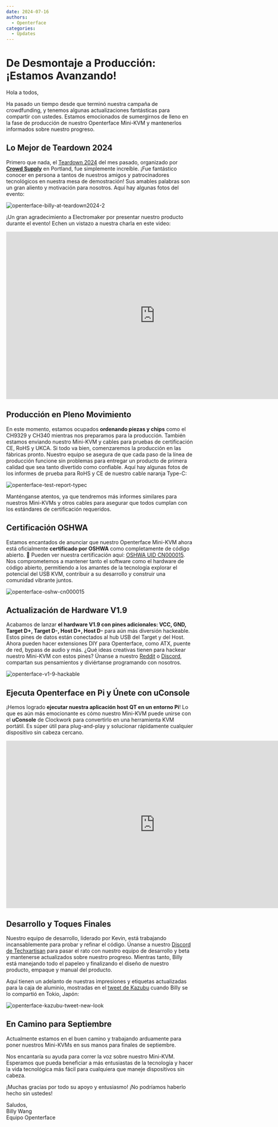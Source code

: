 ```yaml
---
date: 2024-07-16
authors:
  - Openterface
categories:
  - Updates
---
```


# De Desmontaje a Producción: ¡Estamos Avanzando!

Hola a todos,

Ha pasado un tiempo desde que terminó nuestra campaña de crowdfunding, y tenemos algunas actualizaciones fantásticas para compartir con ustedes. Estamos emocionados de sumergirnos de lleno en la fase de producción de nuestro Openterface Mini-KVM y mantenerlos informados sobre nuestro progreso.

## Lo Mejor de Teardown 2024

Primero que nada, el [Teardown 2024](https://x.com/TechxArtisan/status/1810619822948090092) del mes pasado, organizado por [**Crowd Supply**](https://www.crowdsupply.com/teardown/portland-2024) en Portland, fue simplemente increíble. ¡Fue fantástico conocer en persona a tantos de nuestros amigos y patrocinadores tecnológicos en nuestra mesa de demostración! Sus amables palabras son un gran aliento y motivación para nosotros. Aquí hay algunas fotos del evento:

![openterface-billy-at-teardown2024-2](https://www.crowdsupply.com/img/f0a2/16c34150-c59a-40d0-ab77-7c5dada8f0a2/openterface-billy-at-teardown2024-2_jpg_gallery-lg.jpg)

¡Un gran agradecimiento a Electromaker por presentar nuestro producto durante el evento! Echen un vistazo a nuestra charla en este video:

<iframe width="800" height="450" src="https://www.youtube.com/embed/K0EuMSQEwKo" title="YouTube video player" frameborder="0" allow="accelerometer; autoplay; clipboard-write; encrypted-media; gyroscope; picture-in-picture; web-share" allowfullscreen></iframe>

## Producción en Pleno Movimiento

En este momento, estamos ocupados **ordenando piezas y chips** como el CH9329 y CH340 mientras nos preparamos para la producción. También estamos enviando nuestro Mini-KVM y cables para pruebas de certificación CE, RoHS y UKCA. Si todo va bien, comenzaremos la producción en las fábricas pronto. Nuestro equipo se asegura de que cada paso de la línea de producción funcione sin problemas para entregar un producto de primera calidad que sea tanto divertido como confiable. Aquí hay algunas fotos de los informes de prueba para RoHS y CE de nuestro cable naranja Type-C:

![openterface-test-report-typec](https://www.crowdsupply.com/img/8d57/cd1d5f8e-820b-40c2-b758-1f075e2e8d57/openterface-test-report-typec_jpg_gallery-lg.jpg)

Manténganse atentos, ya que tendremos más informes similares para nuestros Mini-KVMs y otros cables para asegurar que todos cumplan con los estándares de certificación requeridos.

## Certificación OSHWA

Estamos encantados de anunciar que nuestro Openterface Mini-KVM ahora está oficialmente **certificado por OSHWA** como completamente de código abierto. 🥳 Pueden ver nuestra certificación aquí: [OSHWA UID CN000015](https://certification.oshwa.org/cn000015.html). Nos comprometemos a mantener tanto el software como el hardware de código abierto, permitiendo a los amantes de la tecnología explorar el potencial del USB KVM, contribuir a su desarrollo y construir una comunidad vibrante juntos.

![openterface-oshw-cn000015](https://www.crowdsupply.com/img/925a/fbf33f8d-0c0d-405e-bb34-6e0038c9925a/openterface-oshw-cn000015_jpg_md-xl.jpg)

## Actualización de Hardware V1.9

Acabamos de lanzar **el hardware V1.9 con pines adicionales: VCC, GND, Target D+, Target D-, Host D+, Host D-** para aún más diversión hackeable. Estos pines de datos están conectados al hub USB del Target y del Host. Ahora pueden hacer extensiones DIY para Openterface, como ATX, puente de red, bypass de audio y más. ¿Qué ideas creativas tienen para hackear nuestro Mini-KVM con estos pines? Únanse a nuestro [Reddit](/reddit) o [Discord](/discord), compartan sus pensamientos y diviértanse programando con nosotros.

![openterface-v1-9-hackable](https://www.crowdsupply.com/img/caf8/7b5bb696-2342-487a-b0e8-aa137e6dcaf8/openterface-v1-9-hackable_jpg_md-xl.jpg)

## Ejecuta Openterface en Pi y Únete con uConsole

¡Hemos logrado **ejecutar nuestra aplicación host QT en un entorno Pi**! Lo que es aún más emocionante es cómo nuestro Mini-KVM puede unirse con el **uConsole** de Clockwork para convertirlo en una herramienta KVM portátil. Es súper útil para plug-and-play y solucionar rápidamente cualquier dispositivo sin cabeza cercano.

<iframe width="800" height="450" src="https://www.youtube.com/embed/n7k_FwgM9kA" title="YouTube video player" frameborder="0" allow="accelerometer; autoplay; clipboard-write; encrypted-media; gyroscope; picture-in-picture; web-share" allowfullscreen></iframe>

## Desarrollo y Toques Finales

Nuestro equipo de desarrollo, liderado por Kevin, está trabajando incansablemente para probar y refinar el código. Únanse a nuestro [Discord de Techxartisan](/discord) para pasar el rato con nuestro equipo de desarrollo y beta y mantenerse actualizados sobre nuestro progreso. Mientras tanto, Billy está manejando todo el papeleo y finalizando el diseño de nuestro producto, empaque y manual del producto.

Aquí tienen un adelanto de nuestras impresiones y etiquetas actualizadas para la caja de aluminio, mostradas en el [tweet de Kazubu](https://x.com/_kazubu/status/1803442407800971612) cuando Billy se lo compartió en Tokio, Japón:

![openterface-kazubu-tweet-new-look](https://www.crowdsupply.com/img/a680/71cdf2d7-27a3-4b93-8271-b3e82229a680/openterface-kazubu-tweet-new-look_jpg_md-xl.jpg)

## En Camino para Septiembre

Actualmente estamos en el buen camino y trabajando arduamente para poner nuestros Mini-KVMs en sus manos para finales de septiembre.

Nos encantaría su ayuda para correr la voz sobre nuestro Mini-KVM. Esperamos que pueda beneficiar a más entusiastas de la tecnología y hacer la vida tecnológica más fácil para cualquiera que maneje dispositivos sin cabeza.

¡Muchas gracias por todo su apoyo y entusiasmo! ¡No podríamos haberlo hecho sin ustedes!

Saludos,  
Billy Wang  
Equipo Openterface

